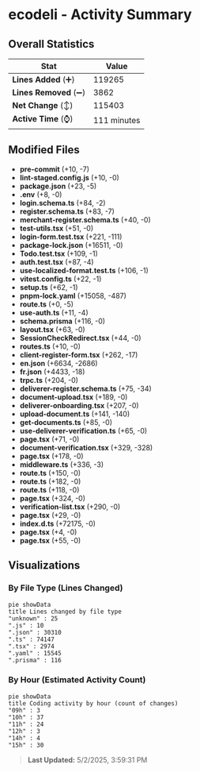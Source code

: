 # ecodeli - Activity Summary 

## Overall Statistics

| Stat                   | Value                                                             |
| ---------------------- | ----------------------------------------------------------------- |
| **Lines Added** (➕)   | 119265                                          |
| **Lines Removed** (➖) | 3862                                        |
| **Net Change** (↕)    | 115403                |
| **Active Time** (⌚)   | 111 minutes |


## Modified Files
- **pre-commit** (+10, -7)
- **lint-staged.config.js** (+10, -0)
- **package.json** (+23, -5)
- **.env** (+8, -0)
- **login.schema.ts** (+84, -2)
- **register.schema.ts** (+83, -7)
- **merchant-register.schema.ts** (+40, -0)
- **test-utils.tsx** (+51, -0)
- **login-form.test.tsx** (+221, -111)
- **package-lock.json** (+16511, -0)
- **Todo.test.tsx** (+109, -1)
- **auth.test.tsx** (+87, -4)
- **use-localized-format.test.ts** (+106, -1)
- **vitest.config.ts** (+22, -1)
- **setup.ts** (+62, -1)
- **pnpm-lock.yaml** (+15058, -487)
- **route.ts** (+0, -5)
- **use-auth.ts** (+11, -4)
- **schema.prisma** (+116, -0)
- **layout.tsx** (+63, -0)
- **SessionCheckRedirect.tsx** (+44, -0)
- **routes.ts** (+10, -0)
- **client-register-form.tsx** (+262, -17)
- **en.json** (+6634, -2686)
- **fr.json** (+4433, -18)
- **trpc.ts** (+204, -0)
- **deliverer-register.schema.ts** (+75, -34)
- **document-upload.tsx** (+189, -0)
- **deliverer-onboarding.tsx** (+207, -0)
- **upload-document.ts** (+141, -140)
- **get-documents.ts** (+85, -0)
- **use-deliverer-verification.ts** (+65, -0)
- **page.tsx** (+71, -0)
- **document-verification.tsx** (+329, -328)
- **page.tsx** (+178, -0)
- **middleware.ts** (+336, -3)
- **route.ts** (+150, -0)
- **route.ts** (+182, -0)
- **route.ts** (+118, -0)
- **page.tsx** (+324, -0)
- **verification-list.tsx** (+290, -0)
- **page.tsx** (+29, -0)
- **index.d.ts** (+72175, -0)
- **page.tsx** (+4, -0)
- **page.tsx** (+55, -0)

## Visualizations

### By File Type (Lines Changed)

```mermaid
pie showData
title Lines changed by file type
"unknown" : 25
".js" : 10
".json" : 30310
".ts" : 74147
".tsx" : 2974
".yaml" : 15545
".prisma" : 116
```

### By Hour (Estimated Activity Count)

```mermaid
pie showData
title Coding activity by hour (count of changes)
"09h" : 3
"10h" : 37
"11h" : 24
"12h" : 3
"14h" : 4
"15h" : 30
```


> **Last Updated:** 5/2/2025, 3:59:31 PM